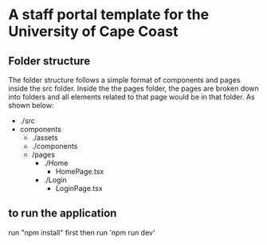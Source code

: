 # A staff portal template for the University of Cape Coast

## Folder structure
The folder structure follows a simple format of components and pages inside the src folder. Inside the the pages folder, the pages are broken down into folders and all elements related to that page would be in that folder. As shown below:

- ./src
- components
  - ./assets
  - ./components
  - /pages 
    - ./Home
        - HomePage.tsx
    - ./Login
        - LoginPage.tsx


## to run the application
run "npm install" first then
run  'npm run dev'